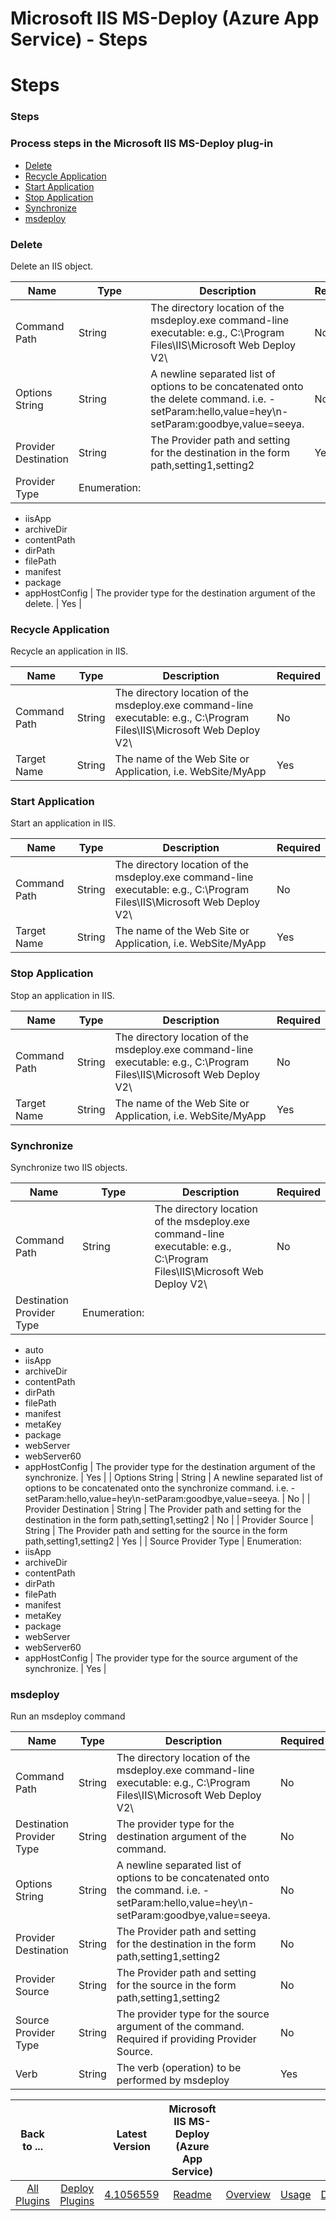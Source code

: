 
Microsoft IIS MS-Deploy (Azure App Service) - Steps
===================================================

# Steps


### Steps




### Process steps in the Microsoft IIS MS-Deploy plug-in

* [Delete](#delete)
* [Recycle Application](#recycle_application)
* [Start Application](#start_application)
* [Stop Application](#stop_application)
* [Synchronize](#synchronize)
* [msdeploy](#msdeploy)


### Delete

Delete an IIS object.


| Name | Type | Description | Required |
| --- | --- | --- | --- |
| Command Path | String | The directory location of the msdeploy.exe command-line executable: e.g., C:\Program Files\IIS\Microsoft Web Deploy V2\ | No |
| Options String | String | A newline separated list of options to be concatenated onto the delete command. i.e. -setParam:hello,value=hey\n-setParam:goodbye,value=seeya. | No |
| Provider Destination | String | The Provider path and setting for the destination in the form path,setting1,setting2 | Yes |
| Provider Type | Enumeration:
* iisApp
* archiveDir
* contentPath
* dirPath
* filePath
* manifest
* package
* appHostConfig
| The provider type for the destination argument of the delete. | Yes |

### Recycle Application

Recycle an application in IIS.


| Name | Type | Description | Required |
| --- | --- | --- | --- |
| Command Path | String | The directory location of the msdeploy.exe command-line executable: e.g., C:\Program Files\IIS\Microsoft Web Deploy V2\ | No |
| Target Name | String | The name of the Web Site or Application, i.e. WebSite/MyApp | Yes |

### Start Application

Start an application in IIS.


| Name | Type | Description | Required |
| --- | --- | --- | --- |
| Command Path | String | The directory location of the msdeploy.exe command-line executable: e.g., C:\Program Files\IIS\Microsoft Web Deploy V2\ | No |
| Target Name | String | The name of the Web Site or Application, i.e. WebSite/MyApp | Yes |

### Stop Application

Stop an application in IIS.


| Name | Type | Description | Required |
| --- | --- | --- | --- |
| Command Path | String | The directory location of the msdeploy.exe command-line executable: e.g., C:\Program Files\IIS\Microsoft Web Deploy V2\ | No |
| Target Name | String | The name of the Web Site or Application, i.e. WebSite/MyApp | Yes |

### Synchronize

Synchronize two IIS objects.


| Name | Type | Description | Required |
| --- | --- | --- | --- |
| Command Path | String | The directory location of the msdeploy.exe command-line executable: e.g., C:\Program Files\IIS\Microsoft Web Deploy V2\ | No |
| Destination Provider Type | Enumeration:
* auto
* iisApp
* archiveDir
* contentPath
* dirPath
* filePath
* manifest
* metaKey
* package
* webServer
* webServer60
* appHostConfig
| The provider type for the destination argument of the synchronize. | Yes |
| Options String | String | A newline separated list of options to be concatenated onto the synchronize command. i.e. -setParam:hello,value=hey\n-setParam:goodbye,value=seeya. | No |
| Provider Destination | String | The Provider path and setting for the destination in the form path,setting1,setting2 | No |
| Provider Source | String | The Provider path and setting for the source in the form path,setting1,setting2 | Yes |
| Source Provider Type | Enumeration:
* iisApp
* archiveDir
* contentPath
* dirPath
* filePath
* manifest
* metaKey
* package
* webServer
* webServer60
* appHostConfig
| The provider type for the source argument of the synchronize. | Yes |

### msdeploy

Run an msdeploy command


| Name | Type | Description | Required |
| --- | --- | --- | --- |
| Command Path | String | The directory location of the msdeploy.exe command-line executable: e.g., C:\Program Files\IIS\Microsoft Web Deploy V2\ | No |
| Destination Provider Type | String | The provider type for the destination argument of the command. | No |
| Options String | String | A newline separated list of options to be concatenated onto the command. i.e. -setParam:hello,value=hey\n-setParam:goodbye,value=seeya. | No |
| Provider Destination | String | The Provider path and setting for the destination in the form path,setting1,setting2 | No |
| Provider Source | String | The Provider path and setting for the source in the form path,setting1,setting2 | No |
| Source Provider Type | String | The provider type for the source argument of the command. Required if providing Provider Source. | No |
| Verb | String | The verb (operation) to be performed by msdeploy | Yes |



|Back to ...||Latest Version|Microsoft IIS MS-Deploy (Azure App Service) ||||
| :---: | :---: | :---: | :---: | :---: | :---: | :---: |
|[All Plugins](../../index.md)|[Deploy Plugins](../README.md)|[4.1056559](https://raw.githubusercontent.com/UrbanCode/IBM-UCD-PLUGINS/main/files/IIS-MSDeploy/IIS-MSDeploy-4.1056559.zip)|[Readme](README.md)|[Overview](overview.md)|[Usage](usage.md)|[Downloads](downloads.md)|
